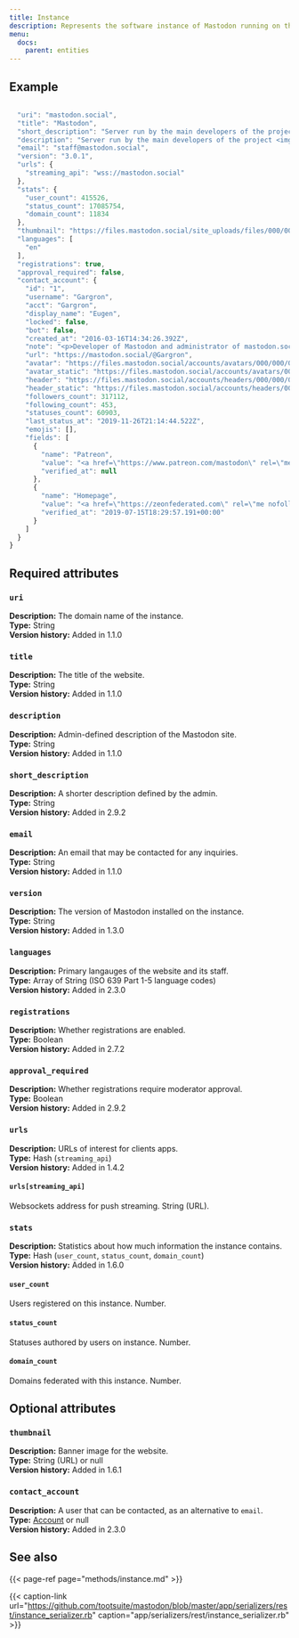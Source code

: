 ```yaml
---
title: Instance
description: Represents the software instance of Mastodon running on this domain.
menu:
  docs:
    parent: entities
---
```


## Example

```javascript

  "uri": "mastodon.social",
  "title": "Mastodon",
  "short_description": "Server run by the main developers of the project <img draggable=\"false\" alt=\"🐘\" class=\"emojione\" src=\"https://mastodon.social/emoji/1f418.svg\" /> It is not focused on any particular niche interest - everyone is welcome as long as you follow our code of conduct!",
  "description": "Server run by the main developers of the project <img draggable=\"false\" alt=\"🐘\" class=\"emojione\" src=\"https://mastodon.social/emoji/1f418.svg\" /> It is not focused on any particular niche interest - everyone is welcome as long as you follow our code of conduct!",
  "email": "staff@mastodon.social",
  "version": "3.0.1",
  "urls": {
    "streaming_api": "wss://mastodon.social"
  },
  "stats": {
    "user_count": 415526,
    "status_count": 17085754,
    "domain_count": 11834
  },
  "thumbnail": "https://files.mastodon.social/site_uploads/files/000/000/001/original/vlcsnap-2018-08-27-16h43m11s127.png",
  "languages": [
    "en"
  ],
  "registrations": true,
  "approval_required": false,
  "contact_account": {
    "id": "1",
    "username": "Gargron",
    "acct": "Gargron",
    "display_name": "Eugen",
    "locked": false,
    "bot": false,
    "created_at": "2016-03-16T14:34:26.392Z",
    "note": "<p>Developer of Mastodon and administrator of mastodon.social. I post service announcements, development updates, and personal stuff.</p>",
    "url": "https://mastodon.social/@Gargron",
    "avatar": "https://files.mastodon.social/accounts/avatars/000/000/001/original/d96d39a0abb45b92.jpg",
    "avatar_static": "https://files.mastodon.social/accounts/avatars/000/000/001/original/d96d39a0abb45b92.jpg",
    "header": "https://files.mastodon.social/accounts/headers/000/000/001/original/c91b871f294ea63e.png",
    "header_static": "https://files.mastodon.social/accounts/headers/000/000/001/original/c91b871f294ea63e.png",
    "followers_count": 317112,
    "following_count": 453,
    "statuses_count": 60903,
    "last_status_at": "2019-11-26T21:14:44.522Z",
    "emojis": [],
    "fields": [
      {
        "name": "Patreon",
        "value": "<a href=\"https://www.patreon.com/mastodon\" rel=\"me nofollow noopener noreferrer\" target=\"_blank\"><span class=\"invisible\">https://www.</span><span class=\"\">patreon.com/mastodon</span><span class=\"invisible\"></span></a>",
        "verified_at": null
      },
      {
        "name": "Homepage",
        "value": "<a href=\"https://zeonfederated.com\" rel=\"me nofollow noopener noreferrer\" target=\"_blank\"><span class=\"invisible\">https://</span><span class=\"\">zeonfederated.com</span><span class=\"invisible\"></span></a>",
        "verified_at": "2019-07-15T18:29:57.191+00:00"
      }
    ]
  }
}
```

## Required attributes

### `uri` <a id="uri"></a>

**Description:** The domain name of the instance.\
**Type:** String\
**Version history:** Added in 1.1.0

### `title` <a id="title"></a>

**Description:** The title of the website.\
**Type:** String\
**Version history:** Added in 1.1.0

### `description` <a id="description"></a>

**Description:** Admin-defined description of the Mastodon site.\
**Type:** String\
**Version history:** Added in 1.1.0

### `short_description` <a id="short_description"></a>

**Description:** A shorter description defined by the admin.\
**Type:** String\
**Version history:** Added in 2.9.2

### `email` <a id="email"></a>

**Description:** An email that may be contacted for any inquiries.\
**Type:** String\
**Version history:** Added in 1.1.0

### `version` <a id="version"></a>

**Description:** The version of Mastodon installed on the instance.\
**Type:** String\
**Version history:** Added in 1.3.0

### `languages` <a id="languages"></a>

**Description:** Primary langauges of the website and its staff.\
**Type:** Array of String \(ISO 639 Part 1-5 language codes\)\
**Version history:** Added in 2.3.0

### `registrations` <a id="registrations"></a>

**Description:** Whether registrations are enabled.\
**Type:** Boolean\
**Version history:** Added in 2.7.2

### `approval_required` <a id="approval_required"></a>

**Description:** Whether registrations require moderator approval.\
**Type:** Boolean\
**Version history:** Added in 2.9.2

### `urls` <a id="urls"></a>

**Description:** URLs of interest for clients apps.\
**Type:** Hash \(`streaming_api`\)\
**Version history:** Added in 1.4.2

#### `urls[streaming_api]` <a id="streaming_api"></a>

Websockets address for push streaming. String \(URL\).

### `stats` <a id="stats"></a>

**Description:** Statistics about how much information the instance contains.\
**Type:** Hash \(`user_count`, `status_count`, `domain_count`\)\
**Version history:** Added in 1.6.0

#### `user_count` <a id="user_count"></a>

Users registered on this instance. Number.

#### `status_count` <a id="status_count"></a>

Statuses authored by users on instance. Number.

#### `domain_count` <a id="domain_count"></a>

Domains federated with this instance. Number.

## Optional attributes

### `thumbnail` <a id="thumbnail"></a>

**Description:** Banner image for the website.\
**Type:** String \(URL\) or null\
**Version history:** Added in 1.6.1

### `contact_account` <a id="contact_account"></a>

**Description:** A user that can be contacted, as an alternative to `email`.\
**Type:** [Account](account.md) or null\
**Version history:** Added in 2.3.0

## See also

{{< page-ref page="methods/instance.md" >}}

{{< caption-link url="https://github.com/tootsuite/mastodon/blob/master/app/serializers/rest/instance_serializer.rb" caption="app/serializers/rest/instance\_serializer.rb" >}}



